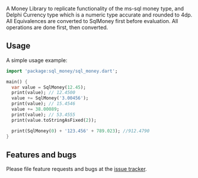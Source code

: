 A Money Library to replicate functionality of the ms-sql money type, and Delphi Currency type
which is a numeric type accurate and rounded to 4dp. All Equivalences are converted to SqlMoney first before
evaluation. All operations are done first, then converted.

## Usage

A simple usage example:

```dart
import 'package:sql_money/sql_money.dart';

main() {
  var value = SqlMoney(12.45);
  print(value); // 12.4500
  value += SqlMoney('3.00456');
  print(value); // 15.4546
  value += 38.00089;
  print(value); // 53.4555
  print(value.toStringAsFixed(2));

  print(SqlMoney(0) + '123.456' + 789.023); //912.4790
}
```

## Features and bugs

Please file feature requests and bugs at the [issue tracker][tracker].

[tracker]: https://github.com/KyleyHarris/sql-money/issues
